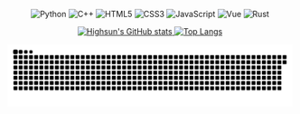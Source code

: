 <p align="center">
  <img src="https://img.shields.io/badge/Python-3776AB?style=for-the-badge&logo=python&logoColor=white" alt="Python"/>
  <img src="https://img.shields.io/badge/C++-00599C?style=for-the-badge&logo=c%2B%2B&logoColor=white" alt="C++"/>
  <img src="https://img.shields.io/badge/HTML5-E34F26?style=for-the-badge&logo=html5&logoColor=white" alt="HTML5"/>
  <img src="https://img.shields.io/badge/CSS3-1572B6?style=for-the-badge&logo=css3&logoColor=white" alt="CSS3"/>
  <img src="https://img.shields.io/badge/JavaScript-F7DF1E?style=for-the-badge&logo=javascript&logoColor=black" alt="JavaScript"/>
  <img src="https://img.shields.io/badge/Vue-4FC08D?style=for-the-badge&logo=vue.js&logoColor=white" alt="Vue"/>
  <img src="https://img.shields.io/badge/Rust-000000?style=for-the-badge&logo=rust&logoColor=white" alt="Rust"/>
</p>

<p align="center">
  <a href="https://github.com/highsuns-projects/github-readme-stats">
    <img 
      src="https://github-readme-stats-five-psi-67.vercel.app/api?username=highsun&show_icons=true&theme=swift&include_all_commits=true&hide_border=true&cache_seconds=300" 
      alt="Highsun's GitHub stats" 
      height="195"
    />
  </a>
  <a href="https://github.com/highsuns-projects/github-readme-stats">
    <img 
      src="https://github-readme-stats-five-psi-67.vercel.app/api/top-langs/?username=highsun&layout=compact&langs_count=8&theme=swift&hide_border=true&cache_seconds=300" 
      alt="Top Langs" 
      height="195"
    />
  </a>
</p>

<picture>
  <source media="(prefers-color-scheme: dark)" srcset="https://github.com/Highsun/snk/blob/output/github-snake-dark.svg" />
  <source media="(prefers-color-scheme: light)" srcset="https://github.com/Highsun/snk/blob/output/github-snake.svg" />
  <img alt="github-snake" src="https://github.com/Highsun/snk/blob/output/github-snake.svg" />
</picture>
